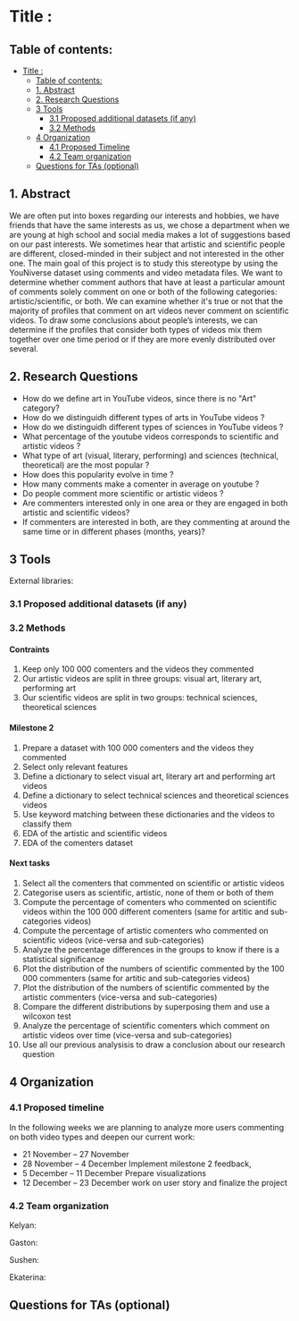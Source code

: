 # Title :

## Table of contents:
- [Title :](#title-)
  - [Table of contents:](#table-of-contents)
  - [1. Abstract](#1-abstract)
  - [2. Research Questions](#2-research-questions)
  - [3 Tools](#3-tools)
    - [3.1 Proposed additional datasets (if any)](#31-proposed-additional-datasets-if-any)
    - [3.2 Methods](#32-methods)
  - [4 Organization](#4-organization)
    - [4.1 Proposed Timeline](#41-proposed-timeline)
    - [4.2 Team organization](#42-team-organization)
  - [Questions for TAs (optional)](#questions-for-tas-optional)


## 1. Abstract
We are often put into boxes regarding our interests and hobbies, we have friends that have the same interests as us, we chose a department when we are young at high school and social media makes a lot of suggestions based on our past interests. We sometimes hear that artistic and scientific people are different, closed-minded in their subject and not interested in the other one. The main goal of this project is to study this stereotype by using the YouNiverse dataset using comments and video metadata files. We want to determine whether comment authors that have at least a particular amount of comments solely comment on one or both of the following categories: artistic/scientific, or both. We can examine whether it's true or not that the majority of profiles that comment on art videos never comment on scientific videos. To draw some conclusions about people’s interests, we can determine if the profiles that consider both types of videos mix them together over one time period or if they are more evenly distributed over several.

## 2. Research Questions
- How do we define art in YouTube videos, since there is no "Art" category?
- How do we distinguidh different types of arts in YouTube videos ?
- How do we distinguidh different types of sciences in YouTube videos ?
- What percentage of the youtube videos corresponds to scientific and artistic videos ?
- What type of art (visual, literary, performing) and sciences (technical, theoretical) are the most popular ?
- How does this popularity evolve in time ?
- How many comments make a comenter in average on youtube ?
- Do people comment more scientific or artistic videos ?
- Are commenters interested only in one area or they are engaged in both artistic and scientific videos?
- If commenters are interested in both, are they commenting at around the same time or in different phases (months, years)?

## 3 Tools
External libraries:

### 3.1 Proposed additional datasets (if any)

### 3.2 Methods

#### Contraints  
1.  Keep only 100 000 comenters and the videos they commented 
2.	Our artistic videos are split in three groups: visual art, literary art, performing art
3.  Our scientific videos are split in two groups: technical sciences, theoretical sciences

#### Milestone 2
1.  Prepare a dataset with 100 000 comenters and the videos they commented
2.  Select only relevant features
3.  Define a dictionary to select visual art, literary art and performing art videos
4.  Define a dictionary to select technical sciences and theoretical sciences videos
5.  Use keyword matching between these dictionaries and the videos to classify them
6.  EDA of the artistic and scientific videos 
7.  EDA of the comenters dataset

#### Next tasks
1.  Select all the comenters that commented on scientific or artistic videos
2.  Categorise users as scientific, artistic, none of them or both of them
3.  Compute the percentage of comenters who commented on scientific videos within the 100 000 different comenters (same for artitic and sub-categories videos)
4.  Compute the percentage of artistic comenters who commented on scientific videos (vice-versa and sub-categories)
5.  Analyze the percentage differences in the groups to know if there is a statistical significance
6.  Plot the distribution of the numbers of scientific commented by the 100 000 commenters (same for artitic and sub-categories videos)
7.  Plot the distribution of the numbers of scientific commented by the artistic commenters (vice-versa and sub-categories)
8.  Compare the different distributions by superposing them and use a wilcoxon test
7.  Analyze the percentage of scientific comenters which comment on artistic videos over time (vice-versa and sub-categories)
8.  Use all our previous analysisis to draw a conclusion about our research question

## 4 Organization
### 4.1 Proposed timeline
In the following weeks we are planning to analyze more users commenting on both video types and deepen our current work:
* 21 November – 27 November 
* 28 November – 4 December Implement milestone 2 feedback, 
* 5 December – 11 December Prepare visualizations
* 12 December – 23 December work on user story and finalize the project
### 4.2 Team organization

Kelyan: 


Gaston: 

Sushen:

Ekaterina:

## Questions for TAs (optional)
